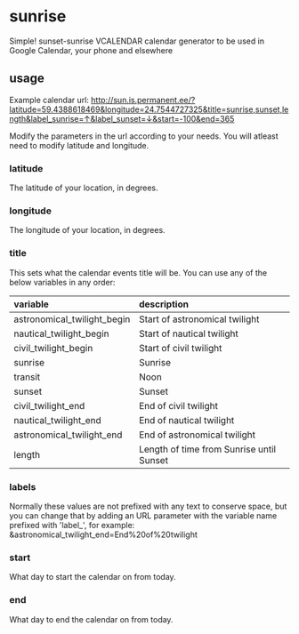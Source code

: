 # sunrise
Simple! sunset-sunrise VCALENDAR calendar generator to be used in Google Calendar, your phone and elsewhere

## usage

Example calendar url:
http://sun.is.permanent.ee/?latitude=59.4388618469&longitude=24.7544727325&title=sunrise,sunset,length&label_sunrise=↑&label_sunset=↓&start=-100&end=365

Modify the parameters in the url according to your needs. You will atleast need to modify latitude and longitude.

### latitude
The latitude of your location, in degrees.

### longitude
The longitude of your location, in degrees.


### title
This sets what the calendar events title will be. You can use any of the below variables in any order:

variable						| description
:---------------				| :---------
astronomical_twilight_begin		| Start of astronomical twilight
nautical_twilight_begin			| Start of nautical twilight
civil_twilight_begin			| Start of civil twilight
sunrise							| Sunrise
transit							| Noon
sunset							| Sunset
civil_twilight_end				| End of civil twilight
nautical_twilight_end			| End of nautical twilight
astronomical_twilight_end		| End of astronomical twilight
length							| Length of time from Sunrise until Sunset

### labels
Normally these values are not prefixed with any text to conserve space, but you can change that by adding an URL parameter with the variable name prefixed with 'label_', for example:
&astronomical_twilight_end=End%20of%20twilight

### start
What day to start the calendar on from today.

### end
What day to end the calendar on from today.
